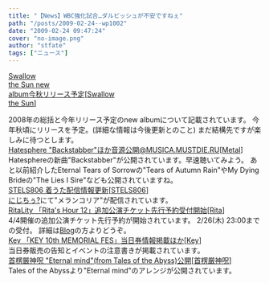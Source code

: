 ```yaml
---
title: "【News】WBC強化試合…ダルビッシュが不安ですねぇ"
path: "/posts/2009-02-24--wp1002"
date: "2009-02-24 09:47:24"
cover: "no-image.png"
author: "stfate"
tags: ["ニュース"]
---
```


<style type="text/css">
<!--
p {white-space: pre-wrap};
-->
</style>

<a class="topics" href="http://www.swallowthesun.net/2007/" target="_blank">Swallow the Sun new album今秋リリース予定</a><span class="junre">[<a href="http://www.swallowthesun.net/2007/" target="_blank">Swallow the Sun</a>]</span>
<div class="news">2008年の総括と今年リリース予定のnew albumについて記載されています。
今年秋頃にリリースを予定。(詳細な情報は今後更新とのこと)
まだ結構先ですが楽しみに待つとします。</div>
<a class="topics" href="http://musica.mustdie.ru/en/musicians/samples/" target="_blank">Hatesphere "Backstabber"ほか音源公開@MUSICA.MUSTDIE.RU</a><span class="junre">[<a href="" target="_blank">Metal</a>]</span>
<div class="news">Hatesphereの新曲"Backstabber"が公開されています。早速聴いてみよう。
あと以前紹介したEternal Tears of Sorrowの"Tears of Autumn Rain"やMy Dying Brideの"The Lies I Sire"なども公開されていますね。</div>
<a class="topics" href="http://www.stels806.com/" target="_blank">STELS806 着うた配信情報更新</a><span class="junre">[<a href="http://www.stels806.com/" target="_blank">STELS806</a>]</span>
<div class="news"><a href="http://2jitiu.jp/pc/" target="_blank">にじちぅ?</a>にて"メランコリア"が配信されています。</div>
<a class="topics" href="http://ritarita.jugem.jp/" target="_blank">RitaLity 「Rita's Hour 12」追加公演チケット先行予約受付開始</a><span class="junre">[<a href="http://ritarita.jp/" target="_blank">Rita</a>]</span>
<div class="news">4/4開催の追加公演チケット先行予約が開始されています。
2/26(木) 23:00までの受付。
詳細は<a href="http://ritarita.jugem.jp/" target="_blank">Blog</a>の方よりどうぞ。</div>
<a class="topics" href="http://key.visualarts.gr.jp/" target="_blank">Key 「KEY 10th MEMORIAL FES」当日券情報掲載ほか</a><span class="junre">[<a href="http://key.visualarts.gr.jp/" target="_blank">Key</a>]</span>
<div class="news">当日券販売の告知とイベントの注意書きが掲載されています。</div>
<a class="topics" href="http://www.human-bbq.com/" target="_blank">首楞厳神呪 "Eternal mind"(from Tales of the Abyss)公開</a><span class="junre">[<a href="http://www.human-bbq.com/" target="_blank">首楞厳神呪</a>]</span>
<div class="news">Tales of the Abyssより"Eternal mind"のアレンジが公開されています。</div>

